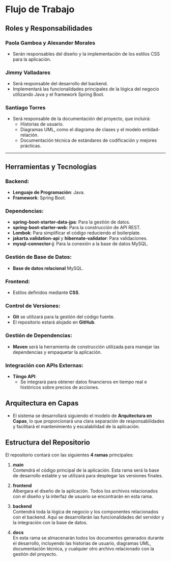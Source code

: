 # Flujo de Trabajo

## Roles y Responsabilidades

### Paola Gamboa y Alexander Morales
- Serán responsables del diseño y la implementación de los estilos CSS para la aplicación.

### Jimmy Valladares
- Será responsable del desarrollo del backend.
- Implementará las funcionalidades principales de la lógica del negocio utilizando Java y el framework Spring Boot.

### Santiago Torres
- Será responsable de la documentación del proyecto, que incluirá:
  - Historias de usuario.
  - Diagramas UML, como el diagrama de clases y el modelo entidad-relación.
  - Documentación técnica de estándares de codificación y mejores prácticas.

---

## Herramientas y Tecnologías

### Backend:
- **Lenguaje de Programación**: Java.
- **Framework**: Spring Boot.

### Dependencias:
- **spring-boot-starter-data-jpa**: Para la gestión de datos.
- **spring-boot-starter-web**: Para la construcción de API REST.
- **Lombok**: Para simplificar el código reduciendo el boilerplate.
- **jakarta.validation-api** y **hibernate-validator**: Para validaciones.
- **mysql-connector-j**: Para la conexión a la base de datos MySQL.

### Gestión de Base de Datos:
- **Base de datos relacional** MySQL.

### Frontend:
- Estilos definidos mediante **CSS**.

### Control de Versiones:
- **Git** se utilizará para la gestión del código fuente.
- El repositorio estará alojado en **GitHub**.

### Gestión de Dependencias:
- **Maven** será la herramienta de construcción utilizada para manejar las dependencias y empaquetar la aplicación.

### Integración con APIs Externas:
- **Tiingo API**:
  - Se integrará para obtener datos financieros en tiempo real e históricos sobre precios de acciones.


## Arquitectura en Capas
- El sistema se desarrollará siguiendo el modelo de **Arquitectura en Capas**, lo que proporcionará una clara separación de responsabilidades y facilitará el mantenimiento y escalabilidad de la aplicación.

## Estructura del Repositorio
El repositorio contará con las siguientes **4 ramas** principales:

1. **main**  
   Contendrá el código principal de la aplicación. Esta rama será la base de desarrollo estable y se utilizará para desplegar las versiones finales.

2. **frontend**  
   Albergara el diseño de la aplicación. Todos los archivos relacionados con el diseño y la interfaz de usuario se encontrarán en esta rama.

3. **backend**  
   Contendrá toda la lógica de negocio y los componentes relacionados con el backend. Aquí se desarrollarán las funcionalidades del servidor y la integración con la base de datos.

4. **docs**  
   En esta rama se almacenarán todos los documentos generados durante el desarrollo, incluyendo las historias de usuario, diagramas UML, documentación técnica, y cualquier otro archivo relacionado con la gestión del proyecto.
